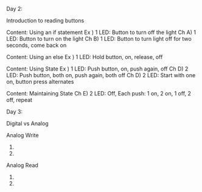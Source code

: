 Day 2:

Introduction to reading buttons

Content: Using an if statement
Ex  ) 1 LED: Button to turn off the light
Ch A) 1 LED: Button to turn on the light
Ch B) 1 LED: Button to turn light off for two seconds, come back on

Content: Using an else
Ex  ) 1 LED: Hold button, on, release, off

Content: Using State
Ex  ) 1 LED: Push button, on, push again, off
Ch D) 2 LED: Push button, both on, push again, both off
Ch D) 2 LED: Start with one on, button press alternates

Content: Maintaining State
Ch E) 2 LED: Off, Each push: 1 on, 2 on, 1 off, 2 off, repeat

Day 3:

Digital vs Analog

Analog Write

1)
2)

Analog Read

1)
2)
